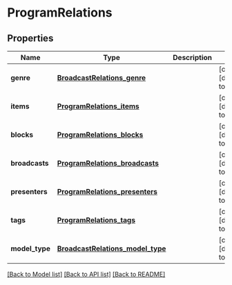 # ProgramRelations

## Properties
Name | Type | Description | Notes
------------ | ------------- | ------------- | -------------
**genre** | [**BroadcastRelations_genre**](BroadcastRelations_genre.md) |  | [optional] [default to null]
**items** | [**ProgramRelations_items**](ProgramRelations_items.md) |  | [optional] [default to null]
**blocks** | [**ProgramRelations_blocks**](ProgramRelations_blocks.md) |  | [optional] [default to null]
**broadcasts** | [**ProgramRelations_broadcasts**](ProgramRelations_broadcasts.md) |  | [optional] [default to null]
**presenters** | [**ProgramRelations_presenters**](ProgramRelations_presenters.md) |  | [optional] [default to null]
**tags** | [**ProgramRelations_tags**](ProgramRelations_tags.md) |  | [optional] [default to null]
**model_type** | [**BroadcastRelations_model_type**](BroadcastRelations_model_type.md) |  | [optional] [default to null]

[[Back to Model list]](../README.md#documentation-for-models) [[Back to API list]](../README.md#documentation-for-api-endpoints) [[Back to README]](../README.md)



